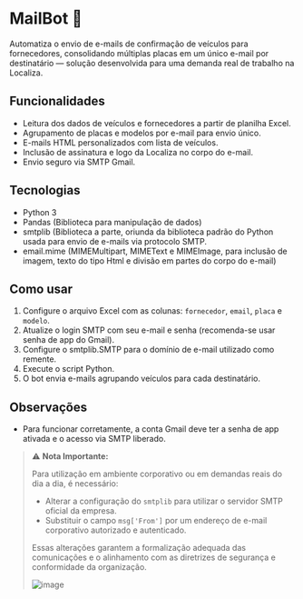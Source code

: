 # MailBot 💚

Automatiza o envio de e-mails de confirmação de veículos para fornecedores, consolidando múltiplas placas em um único e-mail por destinatário — solução desenvolvida para uma demanda real de trabalho na Localiza.

## Funcionalidades

- Leitura dos dados de veículos e fornecedores a partir de planilha Excel.
- Agrupamento de placas e modelos por e-mail para envio único.
- E-mails HTML personalizados com lista de veículos.
- Inclusão de assinatura e logo da Localiza no corpo do e-mail.
- Envio seguro via SMTP Gmail.

## Tecnologias

- Python 3
- Pandas (Biblioteca para manipulação de dados)
- smtplib (Biblioteca a parte, oriunda da biblioteca padrão do Python usada para envio de e-mails via protocolo SMTP.
- email.mime (MIMEMultipart, MIMEText e MIMEImage, para inclusão de imagem, texto do tipo Html e divisão em partes do corpo do e-mail)

## Como usar

1. Configure o arquivo Excel com as colunas: `fornecedor`, `email`, `placa` e `modelo`.
2. Atualize o login SMTP com seu e-mail e senha (recomenda-se usar senha de app do Gmail).
4. Configure o smtplib.SMTP para o domínio de e-mail utilizado como remente.
5. Execute o script Python.
6. O bot envia e-mails agrupando veículos para cada destinatário.

## Observações

- Para funcionar corretamente, a conta Gmail deve ter a senha de app ativada e o acesso via SMTP liberado.

> ⚠️ **Nota Importante:**
>
> Para utilização em ambiente corporativo ou em demandas reais do dia a dia, é necessário:
>
> - Alterar a configuração do `smtplib` para utilizar o servidor SMTP oficial da empresa.
> - Substituir o campo `msg['From']` por um endereço de e-mail corporativo autorizado e autenticado.
>
> Essas alterações garantem a formalização adequada das comunicações e o alinhamento com as diretrizes de segurança e conformidade da organização.
>
> ![image](https://github.com/user-attachments/assets/81aab36f-bdd1-4e5c-8d04-97ede65e14ad)
